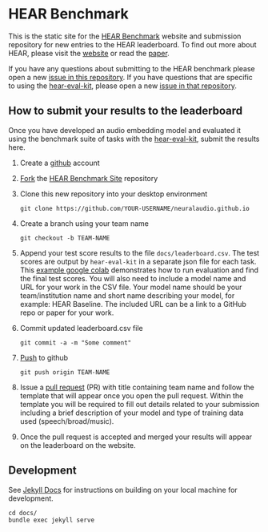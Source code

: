 # HEAR Benchmark

This is the static site for the [HEAR Benchmark](https://neuralaudio.ai/)
website and submission repository for new entries to the HEAR leaderboard. To find out
more about HEAR, please visit the [website](https://neuralaudio.ai/)
or read the [paper](https://arxiv.org/abs/2203.03022).

If you have any questions about submitting to the HEAR benchmark please open a new [issue
in this repository](https://github.com/neuralaudio/neuralaudio.github.io/issues). If you
have questions that are specific to using the [hear-eval-kit](https://github.com/neuralaudio/hear-eval-kit),
please open a new [issue in that repository](https://github.com/neuralaudio/hear-eval-kit/issues).

## How to submit your results to the leaderboard

Once you have developed an audio embedding model and evaluated it using the benchmark
suite of tasks with the [hear-eval-kit](https://github.com/neuralaudio/hear-eval-kit),
submit the results here.

1. Create a [github](https://github.com) account

2. [Fork](https://help.github.com/articles/fork-a-repo/) the [HEAR Benchmark Site](https://github.com/neuralaudio/neuralaudio.github.io) repository

3. Clone this new repository into your desktop environment

   ```
   git clone https://github.com/YOUR-USERNAME/neuralaudio.github.io
   ```

4. Create a branch using your team name

   ```
   git checkout -b TEAM-NAME
   ```

5. Append your test score results to the file `docs/leaderboard.csv`. The test scores are
   output by `hear-eval-kit` in a separate json file for
   each task. This [example google colab](https://colab.research.google.com/github/neuralaudio/hear-eval-kit/blob/main/heareval_evaluation_example.ipynb)
   demonstrates how to run evaluation and find the final test scores. You will also need
   to include a model name and URL for your work in the CSV file. Your model name should
   be your team/institution name and short name describing your model, for example: HEAR Baseline.
   The included URL can be a link to a GitHub repo or paper for your work.

6. Commit updated leaderboard.csv file

   ```
   git commit -a -m "Some comment"
   ```

7. [Push](https://help.github.com/articles/pushing-to-a-remote/) to github

   ```
   git push origin TEAM-NAME
   ```

8. Issue a [pull request](https://help.github.com/articles/using-pull-requests/) (PR) 
   with title containing team name and follow the template that will appear 
   once you open the pull request. Within the template you will be required
   to fill out details related to your submission including a brief description of your
   model and type of training data used (speech/broad/music).

9. Once the pull request is accepted and merged your results will appear on the leaderboard
    on the website.

## Development

See [Jekyll Docs](https://jekyllrb.com/docs/) for instructions on
building on your local machine for development.

```
cd docs/
bundle exec jekyll serve
```
